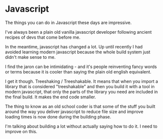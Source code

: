 # Javascript

The things you can do in Javascript these days are impressive.

I've always been a plain old vanilla javascript developer following ancient recipes of devs that come before me.

In the meantime, javascript has changed a lot.  Up until recently I had avoided learning modern javascript because the whole build system just didn't make sense to me.

I find the jaron can be intimidating - and it's people reinventing fancy words or terms  because it is cooler than saying the plain old english equivalent.

I get it though.  Treeshaking / Treeshakable.  It means that when you import a library that is considered "treeshakable" and then you build it with a tool in modern javascript, that only the parts of the library you need are included in the final build.  It makes the end code smaller.

The thing to know as an old school coder is that some of the stuff you built around the way you deliver javascript to reduce file size and improve loading times is now done during the building phase.

I'm talking about building a lot without actually saying how to do it.  I need to improve on this.